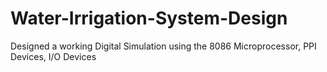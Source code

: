 # Water-Irrigation-System-Design
Designed a working Digital Simulation using the 8086 Microprocessor, PPI Devices, I/O Devices
